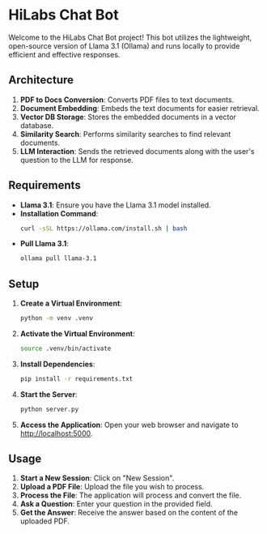 # HiLabs Chat Bot

Welcome to the HiLabs Chat Bot project! This bot utilizes the lightweight, open-source version of Llama 3.1 (Ollama) and runs locally to provide efficient and effective responses.

## Architecture

1. **PDF to Docs Conversion**: Converts PDF files to text documents.
2. **Document Embedding**: Embeds the text documents for easier retrieval.
3. **Vector DB Storage**: Stores the embedded documents in a vector database.
4. **Similarity Search**: Performs similarity searches to find relevant documents.
5. **LLM Interaction**: Sends the retrieved documents along with the user's question to the LLM for response.

## Requirements

- **Llama 3.1**: Ensure you have the Llama 3.1 model installed.
- **Installation Command**:
  ```bash
  curl -sSL https://ollama.com/install.sh | bash
  ```
- **Pull Llama 3.1**:
  ```bash
  ollama pull llama-3.1
  ```

## Setup

1. **Create a Virtual Environment**:
   ```bash
   python -m venv .venv
   ```
2. **Activate the Virtual Environment**:
   ```bash
   source .venv/bin/activate
   ```
3. **Install Dependencies**:
   ```bash
   pip install -r requirements.txt
   ```
4. **Start the Server**:
   ```bash
   python server.py
   ```
5. **Access the Application**: Open your web browser and navigate to [http://localhost:5000](http://localhost:5000).

## Usage

1. **Start a New Session**: Click on "New Session".
2. **Upload a PDF File**: Upload the file you wish to process.
3. **Process the File**: The application will process and convert the file.
4. **Ask a Question**: Enter your question in the provided field.
5. **Get the Answer**: Receive the answer based on the content of the uploaded PDF.
